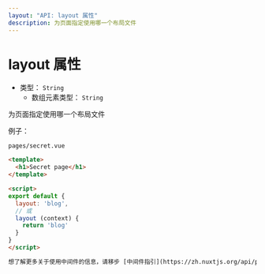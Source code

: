 ```yaml
---
layout: "API: layout 属性"
description: 为页面指定使用哪一个布局文件
---
```


# layout 属性

- 类型： `String`
  - 数组元素类型： `String`

为页面指定使用哪一个布局文件

例子：

`pages/secret.vue` 
```html
<template>
  <h1>Secret page</h1>
</template>

<script>
export default {
  layout: 'blog',
  // 或
  layout (context) {
    return 'blog'
  }
}
</script>

想了解更多关于使用中间件的信息，请移步 [中间件指引](https://zh.nuxtjs.org/api/pages-layout/)。